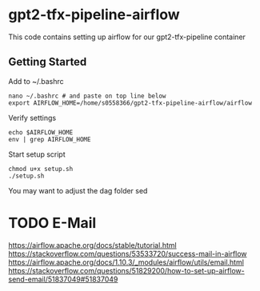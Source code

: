 # gpt2-tfx-pipeline-airflow
This code contains setting up airflow for our gpt2-tfx-pipeline container

## Getting Started
Add to ~/.bashrc
```
nano ~/.bashrc # and paste on top line below
export AIRFLOW_HOME=/home/s0558366/gpt2-tfx-pipeline-airflow/airflow
```
Verify settings
```
echo $AIRFLOW_HOME
env | grep AIRFLOW_HOME
```
Start setup script
```
chmod u+x setup.sh
./setup.sh
```
You may want to adjust the dag folder sed

# TODO E-Mail
https://airflow.apache.org/docs/stable/tutorial.html
https://stackoverflow.com/questions/53533720/success-mail-in-airflow
https://airflow.apache.org/docs/1.10.3/_modules/airflow/utils/email.html
https://stackoverflow.com/questions/51829200/how-to-set-up-airflow-send-email/51837049#51837049
